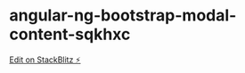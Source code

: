 # angular-ng-bootstrap-modal-content-sqkhxc

[Edit on StackBlitz ⚡️](https://stackblitz.com/edit/angular-ng-bootstrap-modal-content-sqkhxc)